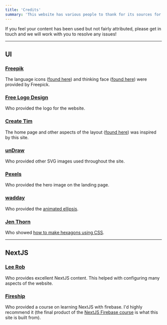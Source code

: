 ```yaml
---
title: 'Credits'
summary: 'This website has various people to thank for its sources for information and content. We are grateful to them all for aiding the creation of Symput.'
---
```


If you feel your content has been used but not fairly attributed, please get in touch and we will work with you to resolve any issues!

---

## UI

### [Freepik](www.freepik.com)

The language icons ([found here](https://www.flaticon.com/search?word=countries%20flags)) and thinking face ([found here](https://www.flaticon.com/search?word=thinking)) were provided by Freepick.

### [Free Logo Design](https://www.freelogodesign.org/)

Who provided the logo for the website.

### [Create Tim](https://www.creative-tim.com/)

The home page and other aspects of the layout ([found here](https://www.creative-tim.com/learning-lab/tailwind-starter-kit/presentation)) was inspired by this site.

### [unDraw](https://undraw.co/)

Who provided other SVG images used throughout the site.

### [Pexels](https://www.pexels.com/)

Who provided the hero image on the landing page.

### [wadday](https://tailwindcomponents.com/u/wadday)

Who provided the [animated ellipsis](https://tailwindcomponents.com/component/animated-ellipsis).

### [Jen Thorn](https://medium.com/@jenthorn_)

Who showed [how to make hexagons using CSS](https://medium.com/@jenthorn_/how-to-make-a-hexagon-in-css-8ee61d5ebae5).

---

## NextJS

### [Lee Rob](https://leerob.io/)

Who provides excellent NextJS content. This helped with configuring many aspects of the website.

### [Fireship](https://fireship.io/)

Who provided a course on learning NextJS with firebase. I'd highly recommend it (the final product of the [NextJS Firebase course](https://fireship.io/courses/react-next-firebase/) is what this site is built from).
